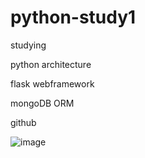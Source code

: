 # python-study1


studying 


python architecture 


flask webframework


mongoDB ORM


github


![image](https://github.com/didwogus59/python-study1/assets/48164086/32113215-1fb0-4357-8fff-e3f2bed2604d)
